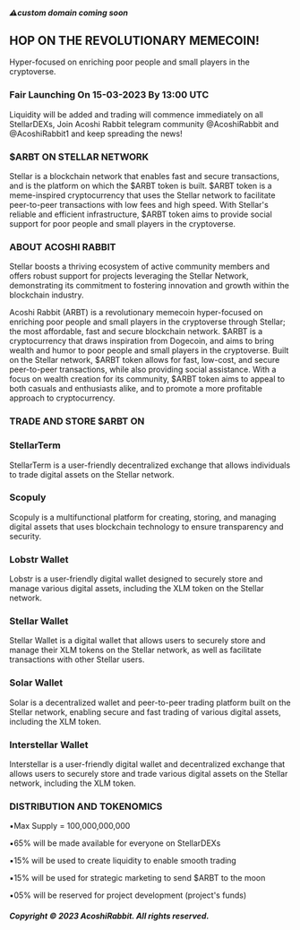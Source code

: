 ##### ⚠️custom domain coming soon
## HOP ON THE REVOLUTIONARY MEMECOIN!
Hyper-focused on enriching poor people and small players in the cryptoverse.
### Fair Launching On 15-03-2023 By 13:00 UTC
Liquidity will be added and trading will commence immediately on all StellarDEXs, Join Acoshi Rabbit telegram community @AcoshiRabbit and @AcoshiRabbit1 and keep spreading the news!
### $ARBT ON STELLAR NETWORK
Stellar is a blockchain network that enables fast and secure transactions, and is the platform on which the $ARBT token is built. $ARBT token is a meme-inspired cryptocurrency that uses the Stellar network to facilitate peer-to-peer transactions with low fees and high speed. With Stellar's reliable and efficient infrastructure, $ARBT token aims to provide social support for poor people and small players in the cryptoverse.
### ABOUT ACOSHI RABBIT
Stellar boosts a thriving ecosystem of active community members and offers robust support for projects leveraging the Stellar Network, demonstrating its commitment to fostering innovation and growth within the blockchain industry.

Acoshi Rabbit (ARBT) is a revolutionary memecoin hyper-focused on enriching poor people and small players in the cryptoverse through Stellar; the most affordable, fast and secure blockchain network. $ARBT is a cryptocurrency that draws inspiration from Dogecoin, and aims to bring wealth and humor to poor people and small players in the cryptoverse. Built on the Stellar network, $ARBT token allows for fast, low-cost, and secure peer-to-peer transactions, while also providing social assistance. With a focus on wealth creation for its community, $ARBT token aims to appeal to both casuals and enthusiasts alike, and to promote a more profitable approach to cryptocurrency.
### TRADE AND STORE $ARBT ON
### StellarTerm
StellarTerm is a user-friendly decentralized exchange that allows individuals to trade digital assets on the Stellar network.
### Scopuly
Scopuly is a multifunctional platform for creating, storing, and managing digital assets that uses blockchain technology to ensure transparency and security.
### Lobstr Wallet
Lobstr is a user-friendly digital wallet designed to securely store and manage various digital assets, including the XLM token on the Stellar network.
### Stellar Wallet
Stellar Wallet is a digital wallet that allows users to securely store and manage their XLM tokens on the Stellar network, as well as facilitate transactions with other Stellar users.
### Solar Wallet
Solar is a decentralized wallet and peer-to-peer trading platform built on the Stellar network, enabling secure and fast trading of various digital assets, including the XLM token.
### Interstellar Wallet
Interstellar is a user-friendly digital wallet and decentralized exchange that allows users to securely store and trade various digital assets on the Stellar network, including the XLM token.
### DISTRIBUTION AND TOKENOMICS
▪️Max Supply = 100,000,000,000

▪️65% will be made available for everyone on StellarDEXs

▪️15% will be used to create liquidity to enable smooth trading

▪️15% will be used for strategic marketing to send $ARBT to the moon

▪️05% will be reserved for project development (project's funds)
##### Copyright © 2023 AcoshiRabbit. All rights reserved.
